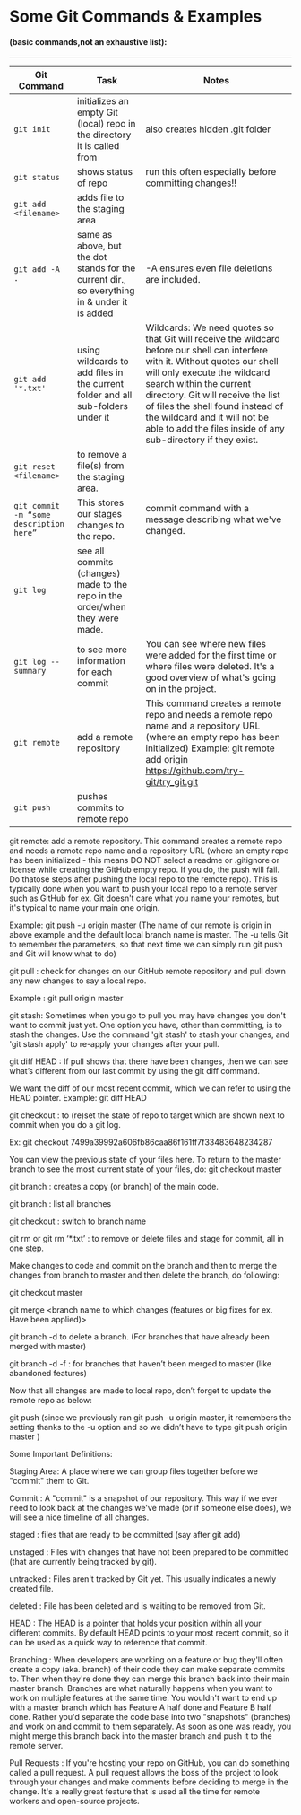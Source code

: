 # **Some Git Commands & Examples** 
#### (basic commands,not an exhaustive list):
------------------------------------------------------------------------------------------------------------------------------------------

Git Command | Task | Notes |
------------|------|-------|
`git init`| initializes an empty Git (local) repo in the directory it is called from|  also creates hidden .git folder
`git status`| shows status of repo| run this often especially before committing changes!!
`git add <filename>`| adds file to the staging area
`git add -A .`| same as above, but the dot stands for the current dir., so everything in & under it is added| -A ensures even file deletions are included.
`git add '*.txt'`| using wildcards to add files in the current folder and all sub-folders under it|Wildcards: We need quotes so that Git will receive the wildcard before our shell can interfere with it. Without quotes our shell will only execute the wildcard search within the current directory. Git will receive the list of files the shell found instead of the wildcard and it will not be able to add the files inside of any sub-directory if they exist.
`git reset <filename>`| to remove a file(s) from the staging area.
`git commit -m “some description here”`| This stores our stages changes to the repo.|commit command with a message describing what we've changed.
`git log`| see all commits (changes) made to the repo in the order/when they were made.
`git log --summary`|to see more information for each commit| You can see where new files were added for the first time or where files were deleted. It's a good overview of what's going on in the project. 
`git remote`|add a remote repository|This command creates a remote repo and needs a remote repo name and a repository URL (where an empty repo has been initialized) Example: git remote add origin https://github.com/try-git/try_git.git 
`git push`|pushes commits to remote repo
git remote:  add a remote repository. This command creates a remote repo and needs a remote repo name and a repository URL (where an empty repo has been initialized - this means DO NOT select a readme or .gitignore or license while creating the GitHub empty repo. If you do, the push will fail. Do thatose steps after pushing the local repo to the remote repo). This is typically done when you want to push your local repo to a remote server such as GitHub for ex. Git doesn't care what you name your remotes, but it's typical to name your main one origin.

Example: git push -u origin master (The name of our remote is origin in above example and the default local branch name is master. The -u tells Git to remember the parameters, so that next time we can simply run git push and Git will know what to do)

git pull : check for changes on our GitHub remote repository and pull down any new changes to say a local repo.

Example : git pull origin master

git stash: Sometimes when you go to pull you may have changes you don't want to commit just yet. One option you have, other than committing, is to stash the changes. Use the command 'git stash' to stash your changes, and 'git stash apply' to re-apply your changes after your pull.

git diff HEAD :  If pull shows that there have been changes, then we can see what’s different from our last commit by using the git diff command.

We want the diff of our most recent commit, which we can refer to using the HEAD pointer.
Example: git diff HEAD

git checkout <target> : to (re)set the state of repo to target which are shown next to commit when you do a git log.

Ex: git checkout 7499a39992a606fb86caa86f161ff7f33483648234287

You can view the previous state of your files here. To return to the master branch to see the most current state of your files, do:
git checkout master

git branch <branch name> : creates a copy (or branch) of the main code.

git branch : list all branches

git checkout <branch name> : switch to branch name

git rm <filenames> or git rm ‘*.txt’ : to remove or delete files and stage for commit, all in one step. 

Make changes to code and commit on the branch and then to merge the changes from branch to master  and then delete the branch, do following:

git checkout master

git merge <branch name to which changes (features or big fixes for ex. Have been applied)>

git branch -d <branch name> to delete a branch. (For branches that have already been merged with master) 

git branch -d -f <branch name>  : for branches that haven’t been merged to master (like abandoned features)

Now that all changes are made to local repo, don’t forget to update the remote repo as below:

git push (since we previously ran git push -u origin master, it remembers the setting thanks to the -u option and so we didn’t have to type git push origin master )



Some Important Definitions:

Staging Area: A place where we can group files together before we "commit" them to Git.

Commit : A "commit" is a snapshot of our repository. This way if we ever need to look back at the changes we've made (or if someone else does), we will see a nice timeline of all changes.

staged : files that are ready to be committed (say after git add)

unstaged : Files with changes that have not been prepared to be committed (that are currently being tracked by git).

untracked : Files aren't tracked by Git yet. This usually indicates a newly created file.

deleted : File has been deleted and is waiting to be removed from Git.

HEAD : The HEAD is a pointer that holds your position within all your different commits. By default HEAD points to your most recent commit, so it can be used as a quick way to reference that commit.

Branching : When developers are working on a feature or bug they'll often create a copy (aka. branch) of their code they can make separate commits to. Then when they're done they can merge this branch back into their main master branch. Branches are what naturally happens when you want to work on multiple features at the same time. You wouldn't want to end up with a master branch which has Feature A half done and Feature B half done. Rather you'd separate the code base into two "snapshots" (branches) and work on and commit to them separately. As soon as one was ready, you might merge this branch back into the master branch and push it to the remote server.

Pull Requests : If you're hosting your repo on GitHub, you can do something called a pull request.
A pull request allows the boss of the project to look through your changes and make comments before deciding to merge in the change. It's a really great feature that is used all the time for remote workers and open-source projects.

 


